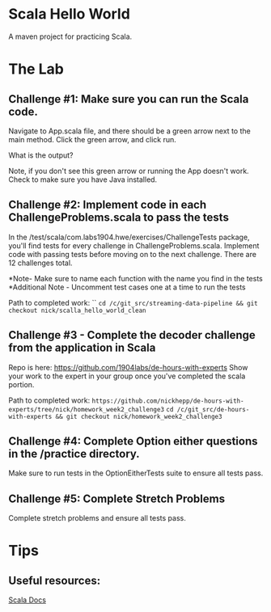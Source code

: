 # Scala Hello World

A maven project for practicing Scala.

# The Lab

## Challenge #1: Make sure you can run the Scala code.

Navigate to App.scala file, and there should be a green arrow next to the main method. Click the green arrow, and click 
run.

What is the output?

Note, if you don't see this green arrow or running the App doesn't work. Check to make sure you have Java installed.

## Challenge #2: Implement code in each ChallengeProblems.scala to pass the tests

In the /test/scala/com.labs1904.hwe/exercises/ChallengeTests package, you'll find 
tests for every challenge in ChallengeProblems.scala. Implement code with passing tests before
moving on to the next challenge. There are 12 challenges total. 

*Note- Make sure to name each function with the name you find in the tests
*Additional Note - Uncomment test cases one at a time to run the tests

Path to completed work:
``
`cd /c/git_src/streaming-data-pipeline && git checkout nick/scalla_hello_world_clean`

## Challenge #3 - Complete the decoder challenge from the application in Scala
Repo is here: https://github.com/1904labs/de-hours-with-experts Show your work to the expert in your group 
once you've completed the scala portion. 

Path to completed work: 
`https://github.com/nickhepp/de-hours-with-experts/tree/nick/homework_week2_challenge3`
`cd /c/git_src/de-hours-with-experts && git checkout nick/homework_week2_challenge3`

## Challenge #4: Complete Option either questions in the /practice directory. 
Make sure to run tests in the OptionEitherTests suite to ensure all tests pass. 


## Challenge #5: Complete Stretch Problems

Complete stretch problems and ensure all tests pass. 


# Tips

## Useful resources:

[Scala Docs](https://docs.scala-lang.org/tutorials/scala-for-java-programmers.html)


